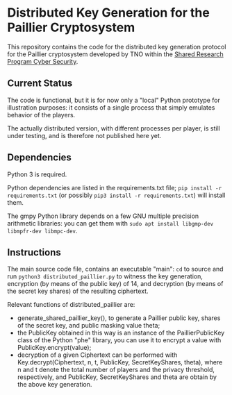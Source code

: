 # Distributed Key Generation for the Paillier Cryptosystem

This repository contains the code for the distributed key generation protocol for the Paillier cryptosystem developed by TNO within the [Shared Research Program Cyber Security](https://www.tno.nl/en/collaboration/partners-of-tno/shared-research-program-srp-cyber-security/).


## Current Status

The code is functional, but it is for now only a "local" Python prototype for illustration purposes: it consists of a single process that simply emulates behavior of the players.

The actually distributed version, with different processes per player, is still under testing, and is therefore not published here yet.


## Dependencies

Python 3 is required.

Python dependencies are listed in the requirements.txt file;
`pip install -r requirements.txt` (or possibly `pip3 install -r requirements.txt`) will install them.

The gmpy Python library depends on a few GNU multiple precision arithmetic libraries: you can get them with `sudo apt install libgmp-dev libmpfr-dev libmpc-dev`.


## Instructions

The main source code file, contains an executable "main": `cd` to source and run `python3 distributed_paillier.py` to witness the key generation, encryption (by means of the public key) of 14, and decryption (by means of the secret key shares) of the resulting ciphertext.

Relevant functions of distributed_paillier are:

- generate_shared_paillier_key(), to generate a Paillier public key, shares of the secret key, and public masking value theta;
- the PublicKey obtained in this way is an instance of the PaillierPublicKey class of the Python "phe" library, you can use it to encrypt a value with PublicKey.encrypt(value);
- decryption of a given Ciphertext can be performed with Key.decrypt(Ciphertext, n, t, PublicKey, SecretKeyShares, theta), where n and t denote the total number of players and the privacy threshold, respectively, and PublicKey, SecretKeyShares and theta are obtain by the above key generation.
